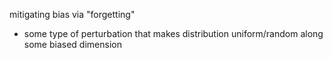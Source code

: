 
mitigating bias via "forgetting"
- some type of perturbation that makes distribution uniform/random along some biased dimension